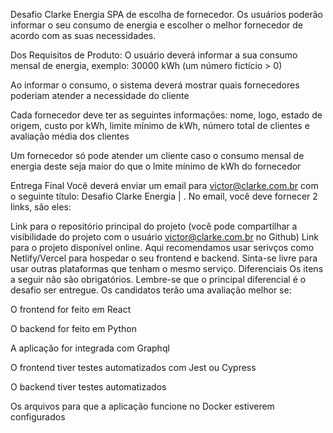 Desafio Clarke Energia
SPA de escolha de fornecedor. Os usuários poderão informar o seu consumo de energia e escolher o melhor fornecedor de acordo com as suas necessidades.

Dos Requisitos de Produto:
O usuário deverá informar a sua consumo mensal de energia, exemplo: 30000 kWh (um número fictício > 0)

Ao informar o consumo, o sistema deverá mostrar quais fornecedores poderiam atender a necessidade do cliente

Cada fornecedor deve ter as seguintes informações: nome, logo, estado de origem, custo por kWh, limite mínimo de kWh, número total de clientes e avaliação média dos clientes

Um fornecedor só pode atender um cliente caso o consumo mensal de energia deste seja maior do que o lmite mínimo de kWh do fornecedor

Entrega Final
Você deverá enviar um email para victor@clarke.com.br com o seguinte título: Desafio Clarke Energia | <Seu Nome>. No email, você deve fornecer 2 links, são eles:

Link para o repositório principal do projeto (você pode compartilhar a visibilidade do projeto com o usuário victor@clarke.com.br no Github)
Link para o projeto disponível online. Aqui recomendamos usar serivços como Netlify/Vercel para hospedar o seu frontend e backend. Sinta-se livre para usar outras plataformas que tenham o mesmo serviço.
Diferenciais
Os itens a seguir não são obrigatórios. Lembre-se que o principal diferencial é o desafio ser entregue. Os candidatos terão uma avaliação melhor se:

O frontend for feito em React

O backend for feito em Python

A aplicação for integrada com Graphql

O frontend tiver testes automatizados com Jest ou Cypress

O backend tiver testes automatizados

Os arquivos para que a aplicação funcione no Docker estiverem configurados
